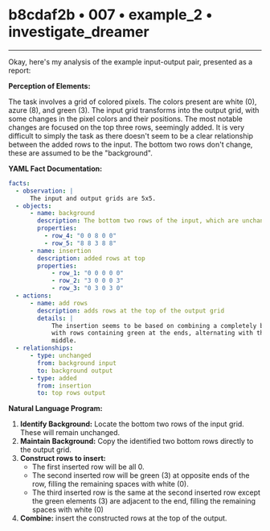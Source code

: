 # b8cdaf2b • 007 • example_2 • investigate_dreamer

---
Okay, here's my analysis of the example input-output pair, presented as a report:

**Perception of Elements:**

The task involves a grid of colored pixels. The colors present are white (0), azure (8), and green (3). The input grid transforms into the output grid, with some changes in the pixel colors and their positions. The most notable changes are focused on the top three rows, seemingly added. It is very difficult to simply the task as there doesn't seem to be a clear relationship between the added rows to the input. The bottom two rows don't change, these are assumed to be the "background".

**YAML Fact Documentation:**



```yaml
facts:
  - observation: |
      The input and output grids are 5x5.
  - objects:
      - name: background
        description: The bottom two rows of the input, which are unchanged in the output.
        properties:
          - row_4: "0 0 8 0 0"
          - row_5: "8 8 3 8 8"
      - name: insertion
        description: added rows at top
        properties:
            - row_1: "0 0 0 0 0"
            - row_2: "3 0 0 0 3"
            - row_3: "0 3 0 3 0"
  - actions:
      - name: add rows
        description: adds rows at the top of the output grid
        details: |
            The insertion seems to be based on combining a completely blank row
            with rows containing green at the ends, alternating with the
            middle.
  - relationships:
      - type: unchanged
        from: background input
        to: background output
      - type: added
        from: insertion
        to: top rows output
```



**Natural Language Program:**

1.  **Identify Background:** Locate the bottom two rows of the input grid. These will remain unchanged.
2.  **Maintain Background:** Copy the identified two bottom rows directly to the output grid.
3. **Construct rows to insert:**
    *   The first inserted row will be all 0.
    *   The second inserted row will be green (3) at opposite ends of the row, filling the remaining spaces with white (0).
    *   The third inserted row is the same at the second inserted row except the green elements (3) are adjacent to the end, filling the remaining spaces with white (0)
4.  **Combine:** insert the constructed rows at the top of the output.


